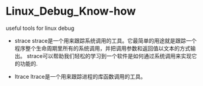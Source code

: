 # Linux_Debug_Know-how
useful tools for linux debug

- strace
strace是一个用来跟踪系统调用的工具。它最简单的用途就是跟踪一个程序整个生命周期里所有的系统调用，并把调用参数和返回值以文本的方式输出。
strace可以帮助我们轻松的学习到一个软件是如何通过系统调用来实现它的功能的.

- ltrace
ltrace是一个用来跟踪进程的库函数调用的工具。
